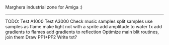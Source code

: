 Marghera industrial zone for Amiga :)

--------------------------------------

TODO:
Test A1000
Test A3000
Check music samples
split samples
use samples as flame
make light not with a sprite
add amplitude to water fx
add gradients to flames
add gradients to reflection
Optimize main blit routines, join them
Draw PF1+PF2
Write txt?
